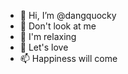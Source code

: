 - 👋 Hi, I’m @dangquocky
- 👀 Don't look at me
- 🌱 I'm relaxing
- 💞️ Let's love
- 📫 Happiness will come

<!---
dangquocky/dangquocky is a ✨ special ✨ repository because its `README.md` (this file) appears on your GitHub profile.
You can click the Preview link to take a look at your changes.
--->
